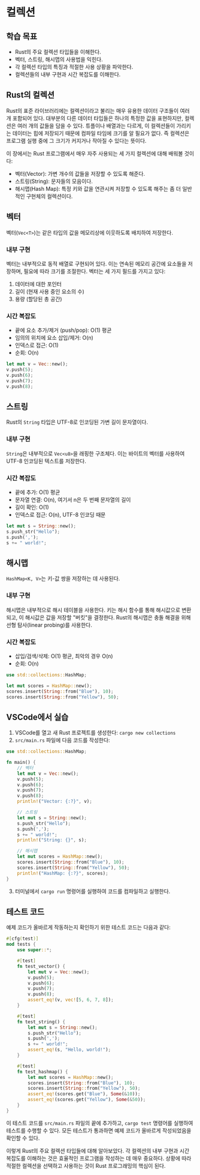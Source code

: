 # 컬렉션

## 학습 목표
- Rust의 주요 컬렉션 타입들을 이해한다.
- 벡터, 스트링, 해시맵의 사용법을 익힌다.
- 각 컬렉션 타입의 특징과 적절한 사용 상황을 파악한다.
- 컬렉션들의 내부 구현과 시간 복잡도를 이해한다.

## Rust의 컬렉션

Rust의 표준 라이브러리에는 컬렉션이라고 불리는 매우 유용한 데이터 구조들이 여러 개 포함되어 있다. 대부분의 다른 데이터 타입들은 하나의 특정한 값을 표현하지만, 컬렉션은 여러 개의 값들을 담을 수 있다. 튜플이나 배열과는 다르게, 이 컬렉션들이 가리키는 데이터는 힙에 저장되기 때문에 컴파일 타임에 크기를 알 필요가 없다. 즉 컬렉션은 프로그램 실행 중에 그 크기가 커지거나 작아질 수 있다는 뜻이다.

이 장에서는 Rust 프로그램에서 매우 자주 사용되는 세 가지 컬렉션에 대해 배워볼 것이다:

- 벡터(Vector): 가변 개수의 값들을 저장할 수 있도록 해준다.
- 스트링(String): 문자들의 모음이다.
- 해시맵(Hash Map): 특정 키와 값을 연관시켜 저장할 수 있도록 해주는 좀 더 일반적인 구현체의 컬렉션이다.

## 벡터

벡터(`Vec<T>`)는 같은 타입의 값을 메모리상에 이웃하도록 배치하여 저장한다. 

### 내부 구현
벡터는 내부적으로 동적 배열로 구현되어 있다. 이는 연속된 메모리 공간에 요소들을 저장하며, 필요에 따라 크기를 조절한다. 벡터는 세 가지 필드를 가지고 있다:
1. 데이터에 대한 포인터
2. 길이 (현재 사용 중인 요소의 수)
3. 용량 (할당된 총 공간)

### 시간 복잡도
- 끝에 요소 추가/제거 (push/pop): O(1) 평균
- 임의의 위치에 요소 삽입/제거: O(n)
- 인덱스로 접근: O(1)
- 순회: O(n)

```rust
let mut v = Vec::new();
v.push(5);
v.push(6);
v.push(7);
v.push(8);
```

## 스트링

Rust의 `String` 타입은 UTF-8로 인코딩된 가변 길이 문자열이다.

### 내부 구현
`String`은 내부적으로 `Vec<u8>`을 래핑한 구조체다. 이는 바이트의 벡터를 사용하여 UTF-8 인코딩된 텍스트를 저장한다.

### 시간 복잡도
- 끝에 추가: O(1) 평균
- 문자열 연결: O(n), 여기서 n은 두 번째 문자열의 길이
- 길이 확인: O(1)
- 인덱스로 접근: O(n), UTF-8 인코딩 때문

```rust
let mut s = String::new();
s.push_str("Hello");
s.push(',');
s += " world!";
```

## 해시맵

`HashMap<K, V>`는 키-값 쌍을 저장하는 데 사용된다.

### 내부 구현
해시맵은 내부적으로 해시 테이블을 사용한다. 키는 해시 함수를 통해 해시값으로 변환되고, 이 해시값은 값을 저장할 "버킷"을 결정한다. Rust의 해시맵은 충돌 해결을 위해 선형 탐사(linear probing)를 사용한다.

### 시간 복잡도
- 삽입/검색/삭제: O(1) 평균, 최악의 경우 O(n)
- 순회: O(n)

```rust
use std::collections::HashMap;

let mut scores = HashMap::new();
scores.insert(String::from("Blue"), 10);
scores.insert(String::from("Yellow"), 50);
```

## VSCode에서 실습

1. VSCode를 열고 새 Rust 프로젝트를 생성한다: `cargo new collections`
2. `src/main.rs` 파일에 다음 코드를 작성한다:

```rust
use std::collections::HashMap;

fn main() {
    // 벡터
    let mut v = Vec::new();
    v.push(5);
    v.push(6);
    v.push(7);
    v.push(8);
    println!("Vector: {:?}", v);

    // 스트링
    let mut s = String::new();
    s.push_str("Hello");
    s.push(',');
    s += " world!";
    println!("String: {}", s);

    // 해시맵
    let mut scores = HashMap::new();
    scores.insert(String::from("Blue"), 10);
    scores.insert(String::from("Yellow"), 50);
    println!("HashMap: {:?}", scores);
}
```

3. 터미널에서 `cargo run` 명령어를 실행하여 코드를 컴파일하고 실행한다.

## 테스트 코드

예제 코드가 올바르게 작동하는지 확인하기 위한 테스트 코드는 다음과 같다:

```rust
#[cfg(test)]
mod tests {
    use super::*;

    #[test]
    fn test_vector() {
        let mut v = Vec::new();
        v.push(5);
        v.push(6);
        v.push(7);
        v.push(8);
        assert_eq!(v, vec![5, 6, 7, 8]);
    }

    #[test]
    fn test_string() {
        let mut s = String::new();
        s.push_str("Hello");
        s.push(',');
        s += " world!";
        assert_eq!(s, "Hello, world!");
    }

    #[test]
    fn test_hashmap() {
        let mut scores = HashMap::new();
        scores.insert(String::from("Blue"), 10);
        scores.insert(String::from("Yellow"), 50);
        assert_eq!(scores.get("Blue"), Some(&10));
        assert_eq!(scores.get("Yellow"), Some(&50));
    }
}
```

이 테스트 코드를 `src/main.rs` 파일의 끝에 추가하고, `cargo test` 명령어를 실행하여 테스트를 수행할 수 있다. 모든 테스트가 통과하면 예제 코드가 올바르게 작성되었음을 확인할 수 있다.

이렇게 Rust의 주요 컬렉션 타입들에 대해 알아보았다. 각 컬렉션의 내부 구현과 시간 복잡도를 이해하는 것은 효율적인 프로그램을 작성하는 데 매우 중요하다. 상황에 따라 적절한 컬렉션을 선택하고 사용하는 것이 Rust 프로그래밍의 핵심이 된다.